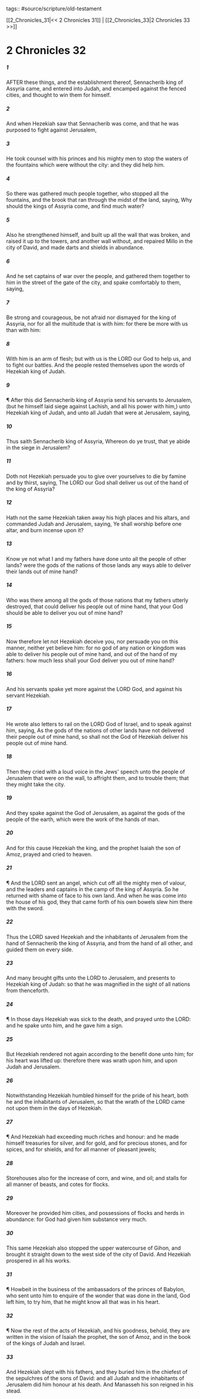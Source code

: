 tags:: #source/scripture/old-testament

[[2_Chronicles_31|<< 2 Chronicles 31]] | [[2_Chronicles_33|2 Chronicles 33 >>]]

# 2 Chronicles 32

##### 1

AFTER these things, and the establishment thereof, Sennacherib king of Assyria came, and entered into Judah, and encamped against the fenced cities, and thought to win them for himself.

##### 2

And when Hezekiah saw that Sennacherib was come, and that he was purposed to fight against Jerusalem,

##### 3

He took counsel with his princes and his mighty men to stop the waters of the fountains which were without the city: and they did help him.

##### 4

So there was gathered much people together, who stopped all the fountains, and the brook that ran through the midst of the land, saying, Why should the kings of Assyria come, and find much water?

##### 5

Also he strengthened himself, and built up all the wall that was broken, and raised it up to the towers, and another wall without, and repaired Millo in the city of David, and made darts and shields in abundance.

##### 6

And he set captains of war over the people, and gathered them together to him in the street of the gate of the city, and spake comfortably to them, saying,

##### 7

Be strong and courageous, be not afraid nor dismayed for the king of Assyria, nor for all the multitude that is with him: for there be more with us than with him:

##### 8

With him is an arm of flesh; but with us is the LORD our God to help us, and to fight our battles. And the people rested themselves upon the words of Hezekiah king of Judah.

##### 9

¶ After this did Sennacherib king of Assyria send his servants to Jerusalem, (but he himself laid siege against Lachish, and all his power with him,) unto Hezekiah king of Judah, and unto all Judah that were at Jerusalem, saying,

##### 10

Thus saith Sennacherib king of Assyria, Whereon do ye trust, that ye abide in the siege in Jerusalem?

##### 11

Doth not Hezekiah persuade you to give over yourselves to die by famine and by thirst, saying, The LORD our God shall deliver us out of the hand of the king of Assyria?

##### 12

Hath not the same Hezekiah taken away his high places and his altars, and commanded Judah and Jerusalem, saying, Ye shall worship before one altar, and burn incense upon it?

##### 13

Know ye not what I and my fathers have done unto all the people of other lands? were the gods of the nations of those lands any ways able to deliver their lands out of mine hand?

##### 14

Who was there among all the gods of those nations that my fathers utterly destroyed, that could deliver his people out of mine hand, that your God should be able to deliver you out of mine hand?

##### 15

Now therefore let not Hezekiah deceive you, nor persuade you on this manner, neither yet believe him: for no god of any nation or kingdom was able to deliver his people out of mine hand, and out of the hand of my fathers: how much less shall your God deliver you out of mine hand?

##### 16

And his servants spake yet more against the LORD God, and against his servant Hezekiah.

##### 17

He wrote also letters to rail on the LORD God of Israel, and to speak against him, saying, As the gods of the nations of other lands have not delivered their people out of mine hand, so shall not the God of Hezekiah deliver his people out of mine hand.

##### 18

Then they cried with a loud voice in the Jews' speech unto the people of Jerusalem that were on the wall, to affright them, and to trouble them; that they might take the city.

##### 19

And they spake against the God of Jerusalem, as against the gods of the people of the earth, which were the work of the hands of man.

##### 20

And for this cause Hezekiah the king, and the prophet Isaiah the son of Amoz, prayed and cried to heaven.

##### 21

¶ And the LORD sent an angel, which cut off all the mighty men of valour, and the leaders and captains in the camp of the king of Assyria. So he returned with shame of face to his own land. And when he was come into the house of his god, they that came forth of his own bowels slew him there with the sword.

##### 22

Thus the LORD saved Hezekiah and the inhabitants of Jerusalem from the hand of Sennacherib the king of Assyria, and from the hand of all other, and guided them on every side.

##### 23

And many brought gifts unto the LORD to Jerusalem, and presents to Hezekiah king of Judah: so that he was magnified in the sight of all nations from thenceforth.

##### 24

¶ In those days Hezekiah was sick to the death, and prayed unto the LORD: and he spake unto him, and he gave him a sign.

##### 25

But Hezekiah rendered not again according to the benefit done unto him; for his heart was lifted up: therefore there was wrath upon him, and upon Judah and Jerusalem.

##### 26

Notwithstanding Hezekiah humbled himself for the pride of his heart, both he and the inhabitants of Jerusalem, so that the wrath of the LORD came not upon them in the days of Hezekiah.

##### 27

¶ And Hezekiah had exceeding much riches and honour: and he made himself treasuries for silver, and for gold, and for precious stones, and for spices, and for shields, and for all manner of pleasant jewels;

##### 28

Storehouses also for the increase of corn, and wine, and oil; and stalls for all manner of beasts, and cotes for flocks.

##### 29

Moreover he provided him cities, and possessions of flocks and herds in abundance: for God had given him substance very much.

##### 30

This same Hezekiah also stopped the upper watercourse of Gihon, and brought it straight down to the west side of the city of David. And Hezekiah prospered in all his works.

##### 31

¶ Howbeit in the business of the ambassadors of the princes of Babylon, who sent unto him to enquire of the wonder that was done in the land, God left him, to try him, that he might know all that was in his heart.

##### 32

¶ Now the rest of the acts of Hezekiah, and his goodness, behold, they are written in the vision of Isaiah the prophet, the son of Amoz, and in the book of the kings of Judah and Israel.

##### 33

And Hezekiah slept with his fathers, and they buried him in the chiefest of the sepulchres of the sons of David: and all Judah and the inhabitants of Jerusalem did him honour at his death. And Manasseh his son reigned in his stead.

